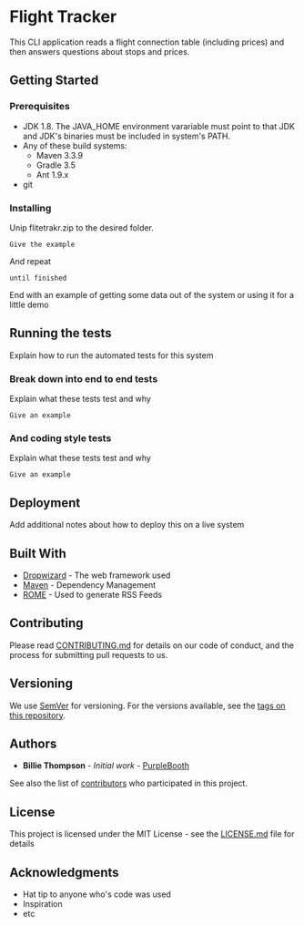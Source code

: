 # Flight Tracker

This CLI application reads a flight connection table (including prices) and then answers questions about stops and prices.

## Getting Started

### Prerequisites

* JDK 1.8. The JAVA_HOME environment varariable must point to that JDK and JDK's binaries must be included in system's PATH.
* Any of these build systems:
    * Maven 3.3.9
    * Gradle 3.5
    * Ant 1.9.x
* git

### Installing

Unip flitetrakr.zip to the desired folder. 

```
Give the example
```

And repeat

```
until finished
```

End with an example of getting some data out of the system or using it for a little demo


## Running the tests

Explain how to run the automated tests for this system

### Break down into end to end tests

Explain what these tests test and why

```
Give an example
```

### And coding style tests

Explain what these tests test and why

```
Give an example
```

## Deployment

Add additional notes about how to deploy this on a live system

## Built With

* [Dropwizard](http://www.dropwizard.io/1.0.2/docs/) - The web framework used
* [Maven](https://maven.apache.org/) - Dependency Management
* [ROME](https://rometools.github.io/rome/) - Used to generate RSS Feeds

## Contributing

Please read [CONTRIBUTING.md](https://gist.github.com/PurpleBooth/b24679402957c63ec426) for details on our code of conduct, and the process for submitting pull requests to us.

## Versioning

We use [SemVer](http://semver.org/) for versioning. For the versions available, see the [tags on this repository](https://github.com/your/project/tags). 

## Authors

* **Billie Thompson** - *Initial work* - [PurpleBooth](https://github.com/PurpleBooth)

See also the list of [contributors](https://github.com/your/project/contributors) who participated in this project.

## License

This project is licensed under the MIT License - see the [LICENSE.md](LICENSE.md) file for details

## Acknowledgments

* Hat tip to anyone who's code was used
* Inspiration
* etc


